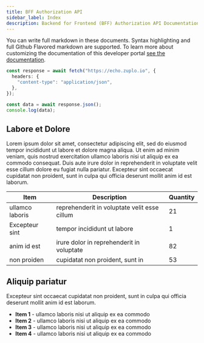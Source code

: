 ```yaml
---
title: BFF Authorization API
sidebar_label: Index
description: Backend for Frontend (BFF) Authorization API Documentation
---
```


You can write full markdown in these documents. Syntax highlighting and full
Github Flavored markdown are supported. To learn more about customizing the
documentation of this developer portal
[see the documentation](https://zuplo.com/docs/dev-portal/).

```ts
const response = await fetch("https://echo.zuplo.io", {
  headers: {
    "content-type": "application/json",
  },
});

const data = await response.json();
console.log(data);
```

## Labore et Dolore

Lorem ipsum dolor sit amet, consectetur adipiscing elit, sed do eiusmod tempor
incididunt ut labore et dolore magna aliqua. Ut enim ad minim veniam, quis
nostrud exercitation ullamco laboris nisi ut aliquip ex ea commodo consequat.
Duis aute irure dolor in reprehenderit in voluptate velit esse cillum dolore eu
fugiat nulla pariatur. Excepteur sint occaecat cupidatat non proident, sunt in
culpa qui officia deserunt mollit anim id est laborum.

| Item            | Description                                  | Quantity |
| --------------- | -------------------------------------------- | ------- |
| ullamco laboris | reprehenderit in voluptate velit esse cillum | 21      |
| Excepteur sint  | tempor incididunt ut labore                  | 1       |
| anim id est     | irure dolor in reprehenderit in voluptate    | 82      |
| non proiden     | cupidatat non proident, sunt in              | 53      |

## Aliquip pariatur

Excepteur sint occaecat cupidatat non proident, sunt in culpa qui officia
deserunt mollit anim id est laborum.

- **Item 1** - ullamco laboris nisi ut aliquip ex ea commodo
- **Item 2** - ullamco laboris nisi ut aliquip ex ea commodo
- **Item 3** - ullamco laboris nisi ut aliquip ex ea commodo
- **Item 4** - ullamco laboris nisi ut aliquip ex ea commodo 